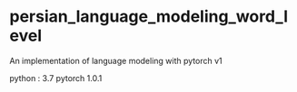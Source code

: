 # persian_language_modeling_word_level
An implementation of language modeling with pytorch v1 

python : 3.7
pytorch 1.0.1
